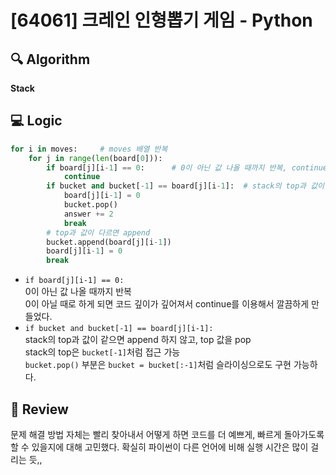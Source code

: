 # [64061] 크레인 인형뽑기 게임 - Python

## 🔍 Algorithm
**Stack**

## 💻 Logic

```Python
for i in moves:     # moves 배열 반복
    for j in range(len(board[0])):
        if board[j][i-1] == 0:      # 0이 아닌 값 나올 때까지 반복, continue 이용해서 깊이 깊어지지 않도록
            continue
        if bucket and bucket[-1] == board[j][i-1]:  # stack의 top과 값이 같으면 append 하지 않고 pop한 뒤, answer 값 +2 증가
            board[j][i-1] = 0
            bucket.pop()
            answer += 2
            break
        # top과 값이 다르면 append
        bucket.append(board[j][i-1])
        board[j][i-1] = 0
        break
```
- `if board[j][i-1] == 0:`  
    0이 아닌 값 나올 때까지 반복  
    0이 아닐 때로 하게 되면 코드 깊이가 깊어져서 continue를 이용해서 깔끔하게 만들었다.  
- `if bucket and bucket[-1] == board[j][i-1]:`  
    stack의 top과 값이 같으면 append 하지 않고, top 값을 pop  
    stack의 top은 `bucket[-1]`처럼 접근 가능  
    `bucket.pop()` 부분은 `bucket = bucket[:-1]`처럼 슬라이싱으로도 구현 가능하다.  

## 📝 Review

문제 해결 방법 자체는 빨리 찾아내서 어떻게 하면 코드를 더 예쁘게, 빠르게 돌아가도록 할 수 있을지에 대해 고민했다.
확실히 파이썬이 다른 언어에 비해 실행 시간은 많이 걸리는 듯,,
